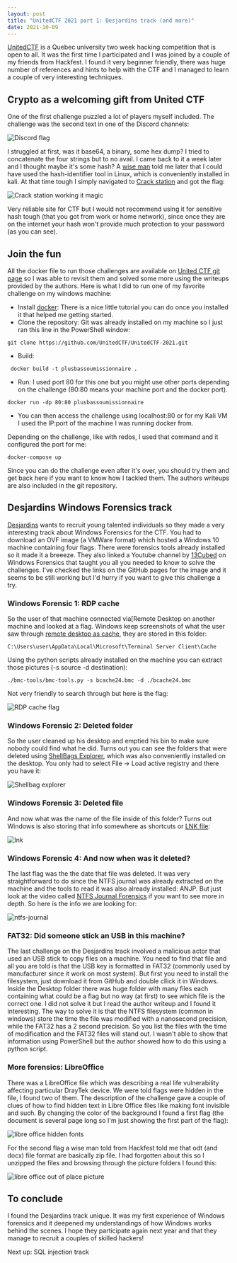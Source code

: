 ```yaml
---
layout: post
title: "UnitedCTF 2021 part 1: Desjardins track (and more)"
date: 2021-10-09
---
```


[UnitedCTF](https://www.unitedctf.ca/) is a Quebec university two week hacking competition that is open to all. It was the first time I participated and I was joined by a couple of my friends from Hackfest. I found it very beginner friendly, there was huge number of references and hints to help with the CTF and I managed to learn a couple of very interesting techniques. 

## Crypto as a welcoming gift from United CTF

One of the first challenge puzzled a lot of players myself included. The challenge was the second text in one of the Discord channels:

![Discord flag](/will-hack-for-coffee/assets/images/unitedctf2021/discord-flag.png)

I struggled at first, was it base64, a binary, some hex dump? I tried to concatenate the four strings but to no avail. I came back to it a week later and I thought maybe it's some hash? A [wise man](https://www.mindkind.org/index.php) told me later that I could have used the hash-identifier tool in Linux, which is conveniently installed in kali. At that time tough I simply navigated to [Crack station](https://crackstation.net/) and got the flag:

![Crack station working it magic](/will-hack-for-coffee/assets/images/unitedctf2021/crack-station-magic.png)

Very reliable site for CTF but I would not recommend using it for sensitive hash tough (that you got from work or home network), since once they are on the internet your hash won't provide much protection to your password (as you can see).

## Join the fun

All the docker file to run those challenges are available on [United CTF git page](https://github.com/UnitedCTF/UnitedCTF-2021) so I was able to revisit them and solved some more using the writeups provided by the authors. Here is what I did to run one of my favorite challenge on my windows machine:
- Install [docker](https://www.docker.com/get-started): There is a nice little tutorial you can do once you installed it that helped me getting started.
- Clone the repository: Git was already installed on my machine so I just ran this line in the PowerShell window:
````
git clone https://github.com/UnitedCTF/UnitedCTF-2021.git
````
- Build:
````
 docker build -t plusbassoumissionnaire .
````
- Run: I used port 80 for this one but you might use other ports depending on the challenge (80:80 means your machine port and the docker port).
````
docker run -dp 80:80 plusbassoumissionnaire
````
- You can then access the challenge using localhost:80 or for my Kali VM I used the IP:port of the machine I was running docker from.

Depending on the challenge, like with redos, I used that command and it configured the port for me:
````
docker-compose up
````

Since you can do the challenge even after it's over, you should try them and get back here if you want to know how I tackled them. The authors writeups are also included in the git repository.

## Desjardins Windows Forensics track

[Desjardins](https://github.com/UnitedCTF/UnitedCTF-2021/blob/main/challenges/desjardins/Looking%20for%20interns-Recherchons%20des%20stagiaires.md) wants to recruit young talented individuals so they made a very interesting track about Windows Forensics for the CTF. You had to download an OVF image (a VMWare format) which hosted a Windows 10 machine containing four flags. There were forensics tools already installed so it made it a breeeze. They also linked a Youtube channel by [13Cubed](https://www.youtube.com/playlist?list=PLlv3b9B16ZadqDQH0lTRO4kqn2P1g9Mve) on Windows Forensics that taught you all you needed to know to solve the challenges. I've checked the links on the GitHub pages for the image and it seems to be still working but I'd hurry if you want to give this challenge a try.

### Windows Forensic 1: RDP cache

So the user of that machine connected via[Remote Desktop on another machine and looked at a flag. Windows keep screenshots of what the user saw through [remote desktop as cache](https://www.youtube.com/watch?v=NnEOk5-Dstw), they are stored in this folder:
````
C:\Users\user\AppData\Local\Microsoft\Terminal Server Client\Cache
```` 
Using the python scripts already installed on the machine you can extract those pictures (-s source -d destination):
````
./bmc-tools/bmc-tools.py -s bcache24.bmc -d ./bcache24.bmc
````
Not very friendly to search through but here is the flag:

![RDP cache flag](/will-hack-for-coffee/assets/images/unitedctf2021/rdp-cache-flag.png)

### Windows Forensic 2: Deleted folder

So the user cleaned up his desktop and emptied his bin to make sure nobody could find what he did. Turns out you can see the folders that were deleted using [ShellBags Explorer](https://www.youtube.com/watch?v=YvVemshnpKQ), which was also conveniently installed on the desktop. You only had to select File -> Load active registry and there you have it:

![Shellbag explorer](/will-hack-for-coffee/assets/images/unitedctf2021/shellbag-explorer.png)

### Windows Forensic 3: Deleted file

And now what was the name of the file inside of this folder? Turns out Windows is also storing that info somewhere as shortcuts or [LNK file](https://www.youtube.com/watch?v=YvVemshnpKQ):

![lnk](/will-hack-for-coffee/assets/images/unitedctf2021/lnk.png)

### Windows Forensic 4: And now when was it deleted?

The last flag was the the date that file was deleted. It was very straightforward to do since the NTFS journal was already extracted on the machine and the tools to read it was also already installed: ANJP. But just look at the video called [NTFS Journal Forensics](https://www.youtube.com/watch?v=1mwiShxREm8) if you want to see more in depth. So here is the info we are looking for:

![ntfs-journal](/will-hack-for-coffee/assets/images/unitedctf2021/ntfs-journal.png)

### FAT32: Did someone stick an USB in this machine?

The last challenge on the Desjardins track involved a malicious actor that used an USB stick to copy files on a machine. You need to find that file and all you are told is that the USB key is formatted in FAT32 (commonly used by manufacturer since it work on most system). But first you need to install the filesystem, just download it from GitHub and double cllick it in Windows. Inside the Desktop folder there was huge folder with many files each containing what could be a flag but no way (at first) to see which file is the correct one.  I did not solve it but I read the author writeup and I found it interesting. The way to solve it is that the NTFS filesystem (common in windows) store the time the file was modified with a nanosecond precision, while the FAT32 has a 2 second precision. So you list the files with the time of modification and the FAT32 files will stand out. I wasn't able to show that information using PowerShell but the author showed how to do this using a python script.

### More forensics: LibreOffice

There was a LibreOffice file which was describing a real life vulnerability affecting particular DrayTek device. We were told flags were hidden in the file, I found two of them. The description of the challenge gave a couple of clues of how to find hidden text in Libre Office files like making font invisible and such. By changing the color of the background I found a first flag (the document is several page long so I'm just showing the first part of the flag):

![libre office hidden fonts](/will-hack-for-coffee/assets/images/unitedctf2021/libre-office-hidden-fonts.png)

For the second flag a wise man told from Hackfest told me that odt (and docx) file format are basically zip file. I had forgotten about this so I unzipped the files and browsing through the picture folders I found this:

![libre office out of place picture](/will-hack-for-coffee/assets/images/unitedctf2021/libre-office-007.png)

## To conclude

I found the Desjardins track unique. It was my first experience of Windows forensics and it deepened my understandings of how Windows works behind the scenes. I hope they participate again next year and that they manage to recruit a couples of skilled hackers! 

Next up: SQL injection track


